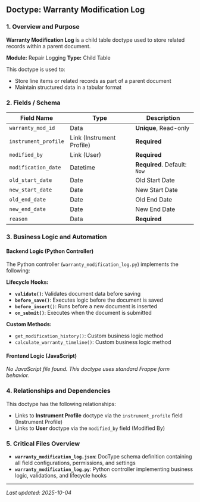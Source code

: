 ## Doctype: Warranty Modification Log

### 1. Overview and Purpose

**Warranty Modification Log** is a child table doctype used to store related records within a parent document.

**Module:** Repair Logging
**Type:** Child Table

This doctype is used to:
- Store line items or related records as part of a parent document
- Maintain structured data in a tabular format

### 2. Fields / Schema

| Field Name | Type | Description |
|------------|------|-------------|
| `warranty_mod_id` | Data | **Unique**, Read-only |
| `instrument_profile` | Link (Instrument Profile) | **Required** |
| `modified_by` | Link (User) | **Required** |
| `modification_date` | Datetime | **Required**. Default: `Now` |
| `old_start_date` | Date | Old Start Date |
| `new_start_date` | Date | New Start Date |
| `old_end_date` | Date | Old End Date |
| `new_end_date` | Date | New End Date |
| `reason` | Data | **Required** |

### 3. Business Logic and Automation

#### Backend Logic (Python Controller)

The Python controller (`warranty_modification_log.py`) implements the following:

**Lifecycle Hooks:**
- **`validate()`**: Validates document data before saving
- **`before_save()`**: Executes logic before the document is saved
- **`before_insert()`**: Runs before a new document is inserted
- **`on_submit()`**: Executes when the document is submitted

**Custom Methods:**
- `get_modification_history()`: Custom business logic method
- `calculate_warranty_timeline()`: Custom business logic method

#### Frontend Logic (JavaScript)

*No JavaScript file found. This doctype uses standard Frappe form behavior.*

### 4. Relationships and Dependencies

This doctype has the following relationships:

- Links to **Instrument Profile** doctype via the `instrument_profile` field (Instrument Profile)
- Links to **User** doctype via the `modified_by` field (Modified By)

### 5. Critical Files Overview

- **`warranty_modification_log.json`**: DocType schema definition containing all field configurations, permissions, and settings
- **`warranty_modification_log.py`**: Python controller implementing business logic, validations, and lifecycle hooks

---

*Last updated: 2025-10-04*
